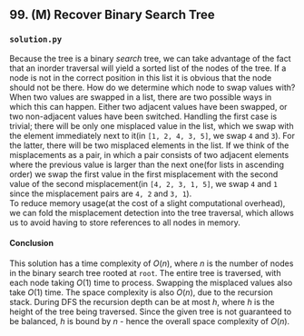## 99. (M) Recover Binary Search Tree

### `solution.py`
Because the tree is a binary *search* tree, we can take advantage of the fact that an inorder traversal will yield a sorted list of the nodes of the tree. If a node is not in the correct position in this list it is obvious that the node should not be there. How do we determine which node to swap values with? When two values are swapped in a list, there are two possible ways in which this can happen. Either two adjacent values have been swapped, or two non-adjacent values have been switched. Handling the first case is trivial; there will be only one misplaced value in the list, which we swap with the element immediately next to it(in `[1, 2, 4, 3, 5]`, we swap `4` and `3`). For the latter, there will be two misplaced elements in the list. If we think of the misplacements as a pair, in which a pair consists of two adjacent elements where the previous value is larger than the next one(for lists in ascending order) we swap the first value in the first misplacement with the second value of the second misplacement(in `[4, 2, 3, 1, 5]`, we swap `4` and `1` since the misplacement pairs are `4, 2` and `3, 1`).  
To reduce memory usage(at the cost of a slight computational overhead), we can fold the misplacement detection into the tree traversal, which allows us to avoid having to store references to all nodes in memory.  

#### Conclusion
This solution has a time complexity of $O(n)$, where $n$ is the number of nodes in the binary search tree rooted at `root`. The entire tree is traversed, with each node taking $O(1)$ time to process. Swapping the misplaced values also take $O(1)$ time. The space complexity is also $O(n)$, due to the recursion stack. During DFS the recursion depth can be at most $h$, where $h$ is the height of the tree being traversed. Since the given tree is not guaranteed to be balanced, $h$ is bound by $n$ - hence the overall space complexity of $O(n)$.  
  

